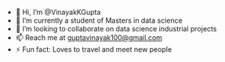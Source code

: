- 👋 Hi, I’m @VinayakKGupta
- 🌱 I’m currently a student of Masters in data science 
- 💞️ I’m looking to collaborate on data science industrial projects
- 📫 Reach me at guptavinayak100@gmail.com
- ⚡ Fun fact: Loves to travel and meet new people 

<!---
VinayakKGupta/VinayakKGupta is a ✨ special ✨ repository because its `README.md` (this file) appears on your GitHub profile.
You can click the Preview link to take a look at your changes.
--->
